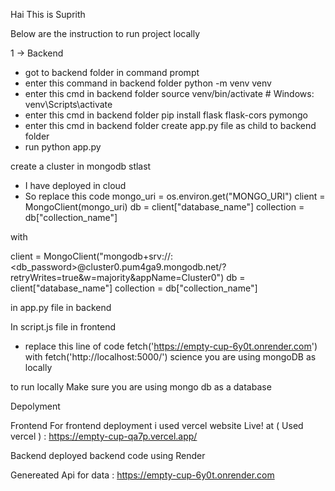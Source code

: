 Hai This is Suprith 

Below are the instruction to run project locally

1 -> Backend

- got to backend folder in command prompt
- enter this command in backend folder python -m venv venv
- enter this cmd in backend folder source venv/bin/activate   # Windows: venv\Scripts\activate
- enter this cmd in backend folder pip install flask flask-cors pymongo
- enter this cmd in backend folder create app.py file as child to backend folder
- run python app.py

create a cluster in mongodb stlast 
- I have deployed in cloud 
- So replace this code 
mongo_uri = os.environ.get("MONGO_URI")
client = MongoClient(mongo_uri)
db = client["database_name"]
collection = db["collection_name"]

with

client = MongoClient("mongodb+srv://<username>:<db_password>@cluster0.pum4ga9.mongodb.net/?retryWrites=true&w=majority&appName=Cluster0")
db = client["database_name"]
collection = db["collection_name"]

in app.py file in backend

In script.js file in frontend
- replace this line of code fetch('https://empty-cup-6y0t.onrender.com') with fetch('http://localhost:5000/') science you are using mongoDB as locally
        

to run locally 
Make sure you are using mongo db as a database 


Depolyment 

Frontend 
For frontend deployment i used vercel
website Live! at ( Used vercel ) :  https://empty-cup-qa7p.vercel.app/

Backend 
deployed backend code using Render 

Genereated Api for data : https://empty-cup-6y0t.onrender.com


